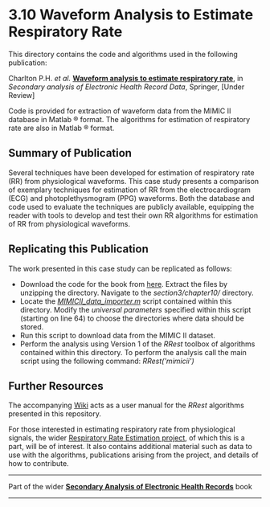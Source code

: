 # 3.10 Waveform Analysis to Estimate Respiratory Rate

This directory contains the code and algorithms used in the following publication:

Charlton P.H. *et al.* [**Waveform analysis to estimate respiratory rate**](http://peterhcharlton.github.io/RRest/waveform_analysis.html), in *Secondary analysis of Electronic Health Record Data*, Springer, [Under Review]

Code is provided for extraction of waveform data from the MIMIC II database in Matlab &reg; format. 
The algorithms for estimation of respiratory rate are also in Matlab &reg; format.

## Summary of Publication

Several techniques have been developed for estimation of respiratory rate (RR) from physiological waveforms.
This case study presents a comparison of exemplary techniques for estimation of RR from the electrocardiogram (ECG) and photoplethysmogram (PPG) waveforms.
Both the database and code used to evaluate the techniques are publicly available, equipping the reader with tools to develop and test their own RR algorithms for estimation of RR from physiological waveforms.

## Replicating this Publication

The work presented in this case study can be replicated as follows:

*   Download the code for the book from [here](https://github.com/MIT-LCP/critical-data-book/archive/master.zip). Extract the files by unzipping the directory. Navigate to the _section3/chapter10/_ directory.
*   Locate the [_MIMICII_data_importer.m_](https://raw.githubusercontent.com/peterhcharlton/RRest/master/RRest_v1.0/Data_Import_Scripts/MIMICII_data_importer.m) script contained within this directory. Modify the _universal parameters_ specified within this script (starting on line 64) to choose the directories where data should be stored.
*   Run this script to download data from the MIMIC II dataset.
*   Perform the analysis using Version 1 of the _RRest_ toolbox of algorithms contained within this directory. To perform the analysis call the main script using the following command: *RRest('mimicii')*

## Further Resources

The accompanying [Wiki](https://github.com/peterhcharlton/RRest/wiki) acts as a user manual for the _RRest_ algorithms presented in this repository.

For those interested in estimating respiratory rate from physiological signals, the wider [Respiratory Rate Estimation project](http://peterhcharlton.github.io/RRest/), of which this is a part, will be of interest. It also contains additional material such as data to use with the algorithms, publications arising from the project, and details of how to contribute.


***
Part of the wider **[Secondary Analysis of Electronic Health Records](https://github.com/MIT-LCP/critical-data-book)** book
***
